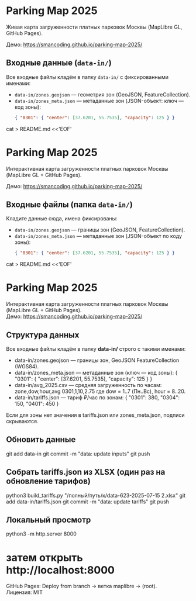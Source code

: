 # Parking Map 2025

Живая карта загруженности платных парковок Москвы (MapLibre GL, GitHub Pages).

Демо: https://smancoding.github.io/parking-map-2025/

## Входные данные (`data-in/`)

Все входные файлы кладём в папку `data-in/` с фиксированными именами:

- `data-in/zones.geojson` — геометрия зон (GeoJSON, FeatureCollection).
- `data-in/zones_meta.json` — метаданные зон (JSON-объект: ключ — код зоны):
  ```json
  { "0301": { "center": [37.6201, 55.7535], "capacity": 125 } }

cat > README.md <<'EOF'
# Parking Map 2025

Интерактивная карта загруженности платных парковок Москвы (MapLibre GL + GitHub Pages).

Демо: https://smancoding.github.io/parking-map-2025/

## Входные файлы (папка `data-in/`)

Кладите данные сюда, имена фиксированы:

- `data-in/zones.geojson` — границы зон (GeoJSON, FeatureCollection).
- `data-in/zones_meta.json` — метаданные зон (JSON-объект по коду зоны):
  ```json
  { "0301": { "center": [37.6201, 55.7535], "capacity": 125 } }

cat > README.md <<'EOF'
# Parking Map 2025

Интерактивная карта загруженности платных парковок Москвы (MapLibre GL + GitHub Pages).  
Демо: https://smancoding.github.io/parking-map-2025/

## Структура данных

Все входные файлы кладём в папку **data-in/** строго с такими именами:

- data-in/zones.geojson — границы зон, GeoJSON FeatureCollection (WGS84).
- data-in/zones_meta.json — метаданные зон (ключ — код зоны):
  {
    "0301": { "center": [37.6201, 55.7535], "capacity": 125 }
  }
- data-in/avg_2025.csv — средняя загруженность по часам:
  zone,dow,hour,avg
  0301,1,10,2.75
  где dow = 1..7 (Пн..Вс), hour = 8..20.
- data-in/tariffs.json — тариф ₽/час по зонам:
  { "0301": 380, "0304": 150, "0401": 450 }

Если для зоны нет значения в tariffs.json или zones_meta.json, подписи скрываются.

## Обновить данные
git add data-in
git commit -m "data: update inputs"
git push

## Собрать tariffs.json из XLSX (один раз на обновление тарифов)
python3 build_tariffs.py "/полный/путь/к/data-623-2025-07-15 2.xlsx"
git add data-in/tariffs.json
git commit -m "data: update tariffs"
git push

## Локальный просмотр
python3 -m http.server 8000
# затем открыть http://localhost:8000

GitHub Pages: Deploy from branch → ветка maplibre → (root).  
Лицензия: MIT
